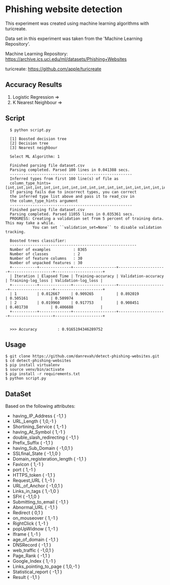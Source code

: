 # Phishing website detection

This experiment was created using machine learning algorithms with turicreate. 

Data set in this experiment was taken from the 'Machine Learning Repository'.


Machine Learning Repository: https://archive.ics.uci.edu/ml/datasets/Phishing+Websites

turicreate: https://github.com/apple/turicreate

## Accuracy Results

1. Logistic Regression => 
2. K Nearest Neighbour => 

## Script

```terminal
  $ python script.py
  
  [1] Boosted decision tree
  [2] Decision tree
  [3] Nearest neighbour
  
  Select ML Algorithm: 1
  
  Finished parsing file dataset.csv
  Parsing completed. Parsed 100 lines in 0.041388 secs.
  ------------------------------------------------------
  Inferred types from first 100 line(s) of file as
  column_type_hints=[int,int,int,int,int,int,int,int,int,int,int,int,int,int,int,int,int,int,int,int,int,int,int,int,int,int,int,int,int,int,int]
  If parsing fails due to incorrect types, you can correct
  the inferred type list above and pass it to read_csv in
  the column_type_hints argument
  ------------------------------------------------------
  Finished parsing file dataset.csv
  Parsing completed. Parsed 11055 lines in 0.035361 secs.
  PROGRESS: Creating a validation set from 5 percent of training data. This may take a while.
            You can set ``validation_set=None`` to disable validation tracking.
  
  Boosted trees classifier:
  --------------------------------------------------------
  Number of examples          : 8365
  Number of classes           : 2
  Number of feature columns   : 30
  Number of unpacked features : 30
  +-----------+--------------+-------------------+---------------------+-------------------+---------------------+
  | Iteration | Elapsed Time | Training-accuracy | Validation-accuracy | Training-log_loss | Validation-log_loss |
  +-----------+--------------+-------------------+---------------------+-------------------+---------------------+
  | 1         | 0.012667     | 0.909265          | 0.892019            | 0.505161          | 0.509974            |
  | 2         | 0.019960     | 0.917753          | 0.908451            | 0.401738          | 0.406688            |
  +-----------+--------------+-------------------+---------------------+-------------------+---------------------+
  
  
  >>> Accuracy         : 0.9165194346289752
```

## Usage

  ```terminal
  $ git clone https://github.com/danrevah/detect-phishing-websites.git
  $ cd detect-phishing-websites
  $ pip install virtualenv
  $ source venv/bin/activate
  $ pip install -r requirements.txt
  $ python script.py
  ``` 
 
## DataSet
Based on the following attributes: 

 * having_IP_Address  { -1,1 } 
 * URL_Length   { 1,0,-1 } 
 * Shortining_Service { 1,-1 } 
 * having_At_Symbol   { 1,-1 } 
 * double_slash_redirecting { -1,1 } 
 * Prefix_Suffix  { -1,1 } 
 * having_Sub_Domain  { -1,0,1 } 
 * SSLfinal_State  { -1,1,0 } 
 * Domain_registeration_length { -1,1 } 
 * Favicon { 1,-1 } 
 * port { 1,-1 } 
 * HTTPS_token { -1,1 } 
 * Request_URL  { 1,-1 } 
 * URL_of_Anchor { -1,0,1 } 
 * Links_in_tags { 1,-1,0 } 
 * SFH  { -1,1,0 } 
 * Submitting_to_email { -1,1 } 
 * Abnormal_URL { -1,1 } 
 * Redirect  { 0,1 } 
 * on_mouseover  { 1,-1 } 
 * RightClick  { 1,-1 } 
 * popUpWidnow  { 1,-1 } 
 * Iframe { 1,-1 } 
 * age_of_domain  { -1,1 } 
 * DNSRecord   { -1,1 } 
 * web_traffic  { -1,0,1 } 
 * Page_Rank { -1,1 } 
 * Google_Index { 1,-1 } 
 * Links_pointing_to_page { 1,0,-1 } 
 * Statistical_report { -1,1 } 
 * Result  { -1,1 }
